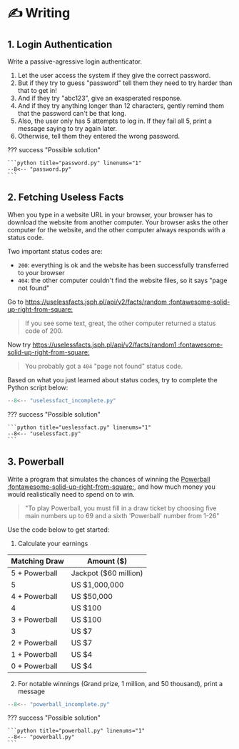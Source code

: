 # ✍️ Writing

## 1. Login Authentication

Write a passive-agressive login authenticator.

1. Let the user access the system if they give the correct password.
2. But if they try to guess "password" tell them they need to try harder than that to get in!
3. And if they try "abc123", give an exasperated response.
4. And if they try anything longer than 12 characters, gently remind them that the password can't be that long.
5. Also, the user only has 5 attempts to log in. If they fail all 5, print a message saying to try again later. 
6. Otherwise, tell them they entered the wrong password.

??? success "Possible solution"

    ```python title="password.py" linenums="1"
    --8<-- "password.py"
    ```

## 2. Fetching Useless Facts

When you type in a website URL in your browser, your browser has to download the website from another computer. Your browser asks the other computer for the website, and the other computer always responds with a status code.

Two important status codes are:

- `200`: everything is ok and the website has been successfully transferred to your browser
- `404`: the other computer couldn't find the website files, so it says "page not found"

Go to [https://uselessfacts.jsph.pl/api/v2/facts/random :fontawesome-solid-up-right-from-square:](https://uselessfacts.jsph.pl/api/v2/facts/random)

> If you see some text, great, the other computer returned a status code of 200.

Now try [https://uselessfacts.jsph.pl/api/v2/facts/random1 :fontawesome-solid-up-right-from-square:](https://uselessfacts.jsph.pl/api/v2/facts/random1)

> You probably got a `404` "page not found" status code.

Based on what you just learned about status codes, try to complete the Python script below: 

```python title="ueslessfact.py" linenums="1"
--8<-- "uselessfact_incomplete.py"
```

??? success "Possible solution"

    ```python title="ueslessfact.py" linenums="1"
    --8<-- "uselessfact.py"
    ```

## 3. Powerball

Write a program that simulates the chances of winning the [Powerball :fontawesome-solid-up-right-from-square:](https://www.powerball.ca/how-to-play/), and how much money you would realistically need to spend on to win.

> "To play Powerball, you must fill in a draw ticket by choosing five main numbers up to 69 and a sixth 'Powerball' number from 1-26"

Use the code below to get started:

1) Calculate your earnings

| Matching Draw | Amount ($)|
| --- | --- |
| 5 + Powerball | Jackpot ($60 million) |
| 5| US $1,000,000 |
| 4 + Powerball | US $50,000 |
| 4 | US $100 |
| 3 + Powerball | US $100 |
| 3 | US $7 |
| 2 + Powerball | US $7 |
| 1 + Powerball | US $4 |
| 0 + Powerball | US $4 |

2) For notable winnings (Grand prize, 1 million, and 50 thousand), print a message

```python title="powerball.py" linenums="1"
--8<-- "powerball_incomplete.py"
```

??? success "Possible solution"

    ```python title="powerball.py" linenums="1"
    --8<-- "powerball.py"
    ```